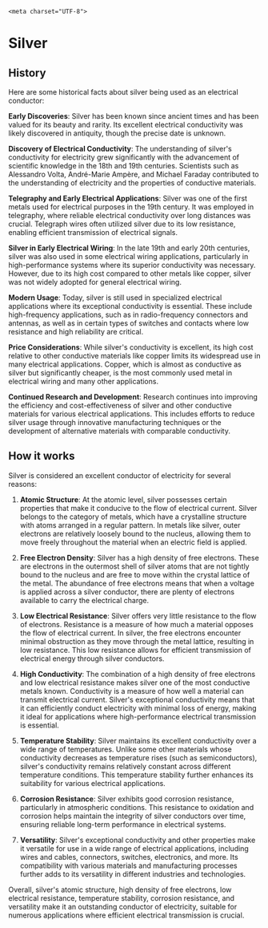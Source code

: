     <meta charset="UTF-8">


# Silver

## History

Here are some historical facts about silver being used as an electrical conductor:

**Early Discoveries**: Silver has been known since ancient times and has been valued for its beauty and rarity. Its excellent electrical conductivity was likely discovered in antiquity, though the precise date is unknown.

**Discovery of Electrical Conductivity**: The understanding of silver's conductivity for electricity grew significantly with the advancement of scientific knowledge in the 18th and 19th centuries. Scientists such as Alessandro Volta, André-Marie Ampère, and Michael Faraday contributed to the understanding of electricity and the properties of conductive materials.

**Telegraphy and Early Electrical Applications**: Silver was one of the first metals used for electrical purposes in the 19th century. It was employed in telegraphy, where reliable electrical conductivity over long distances was crucial. Telegraph wires often utilized silver due to its low resistance, enabling efficient transmission of electrical signals.

**Silver in Early Electrical Wiring**: In the late 19th and early 20th centuries, silver was also used in some electrical wiring applications, particularly in high-performance systems where its superior conductivity was necessary. However, due to its high cost compared to other metals like copper, silver was not widely adopted for general electrical wiring.

**Modern Usage**: Today, silver is still used in specialized electrical applications where its exceptional conductivity is essential. These include high-frequency applications, such as in radio-frequency connectors and antennas, as well as in certain types of switches and contacts where low resistance and high reliability are critical.

**Price Considerations**: While silver's conductivity is excellent, its high cost relative to other conductive materials like copper limits its widespread use in many electrical applications. Copper, which is almost as conductive as silver but significantly cheaper, is the most commonly used metal in electrical wiring and many other applications.

**Continued Research and Development**: Research continues into improving the efficiency and cost-effectiveness of silver and other conductive materials for various electrical applications. This includes efforts to reduce silver usage through innovative manufacturing techniques or the development of alternative materials with comparable conductivity.

## How it works

Silver is considered an excellent conductor of electricity for several reasons:

1. **Atomic Structure**: At the atomic level, silver possesses certain properties that make it conducive to the flow of electrical current. Silver belongs to the category of metals, which have a crystalline structure with atoms arranged in a regular pattern. In metals like silver, outer electrons are relatively loosely bound to the nucleus, allowing them to move freely throughout the material when an electric field is applied.

2. **Free Electron Density**: Silver has a high density of free electrons. These are electrons in the outermost shell of silver atoms that are not tightly bound to the nucleus and are free to move within the crystal lattice of the metal. The abundance of free electrons means that when a voltage is applied across a silver conductor, there are plenty of electrons available to carry the electrical charge.

3. **Low Electrical Resistance**: Silver offers very little resistance to the flow of electrons. Resistance is a measure of how much a material opposes the flow of electrical current. In silver, the free electrons encounter minimal obstruction as they move through the metal lattice, resulting in low resistance. This low resistance allows for efficient transmission of electrical energy through silver conductors.

4. **High Conductivity**: The combination of a high density of free electrons and low electrical resistance makes silver one of the most conductive metals known. Conductivity is a measure of how well a material can transmit electrical current. Silver's exceptional conductivity means that it can efficiently conduct electricity with minimal loss of energy, making it ideal for applications where high-performance electrical transmission is essential.

5. **Temperature Stability**: Silver maintains its excellent conductivity over a wide range of temperatures. Unlike some other materials whose conductivity decreases as temperature rises (such as semiconductors), silver's conductivity remains relatively constant across different temperature conditions. This temperature stability further enhances its suitability for various electrical applications.

6. **Corrosion Resistance**: Silver exhibits good corrosion resistance, particularly in atmospheric conditions. This resistance to oxidation and corrosion helps maintain the integrity of silver conductors over time, ensuring reliable long-term performance in electrical systems.

7. **Versatility**: Silver's exceptional conductivity and other properties make it versatile for use in a wide range of electrical applications, including wires and cables, connectors, switches, electronics, and more. Its compatibility with various materials and manufacturing processes further adds to its versatility in different industries and technologies.

Overall, silver's atomic structure, high density of free electrons, low electrical resistance, temperature stability, corrosion resistance, and versatility make it an outstanding conductor of electricity, suitable for numerous applications where efficient electrical transmission is crucial.